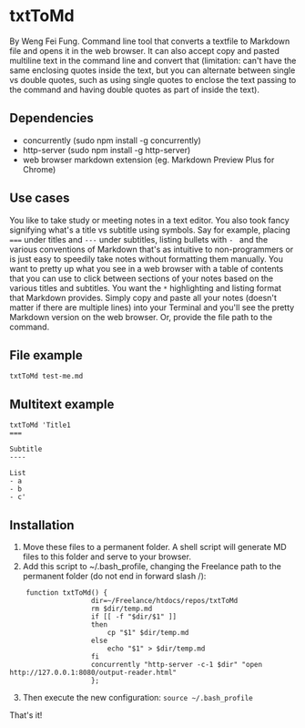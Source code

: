 txtToMd
===
By Weng Fei Fung. Command line tool that converts a textfile to Markdown file and opens it in the web browser. It can also accept copy and pasted multiline text in the command line and convert that (limitation: can't have the same enclosing quotes inside the text, but you can alternate between single vs double quotes, such as using single quotes to enclose the text passing to the command and having double quotes as part of inside the text).

Dependencies
---
- concurrently (sudo npm install -g concurrently)
- http-server (sudo npm install -g http-server)
- web browser markdown extension (eg. Markdown Preview Plus for Chrome)

Use cases
---
You like to take study or meeting notes in a text editor. You also took fancy signifying what's a title vs subtitle using symbols. Say for example, placing `===` under titles and `---` under subtitles, listing bullets with `- ` and the various conventions of Markdown that's as intuitive to non-programmers or is just easy to speedily take notes without formatting them manually. You want to pretty up what you see in a web browser with a table of contents that you can use to click between sections of your notes based on the various titles and subtitles. You want the `*` highlighting and listing format that Markdown provides. Simply copy and paste all your notes (doesn't matter if there are multiple lines) into your Terminal and you'll see the pretty Markdown version on the web browser. Or, provide the file path to the command.

File example
---
```
txtToMd test-me.md
```

Multitext example
---
```
txtToMd 'Title1
===

Subtitle
----

List
- a
- b
- c'
```

Installation
---
1. Move these files to a permanent folder. A shell script will generate MD files to this folder and serve to your browser.
2. Add this script to ~/.bash_profile, changing the Freelance path to the permanent folder (do not end in forward slash /):  
```
    function txtToMd() {
                    dir=~/Freelance/htdocs/repos/txtToMd
                    rm $dir/temp.md
                    if [[ -f "$dir/$1" ]]
                    then
                        cp "$1" $dir/temp.md
                    else
                        echo "$1" > $dir/temp.md
                    fi
                    concurrently "http-server -c-1 $dir" "open http://127.0.0.1:8080/output-reader.html"
                    };
```
3. Then execute the new configuration:
`
source ~/.bash_profile
`

That's it!